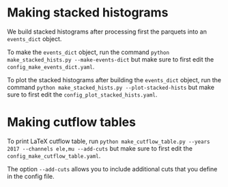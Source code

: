 # Making stacked histograms

We build stacked histograms after processing first the parquets into an `events_dict` object.

To make the `events_dict` object, run the command `python make_stacked_hists.py --make-events-dict` but make sure to first edit the `config_make_events_dict.yaml`.

To plot the stacked histograms after building the `events_dict` object, run the command `python make_stacked_hists.py --plot-stacked-hists` but make sure to first edit the `config_plot_stacked_hists.yaml`.

# Making cutflow tables

To print LaTeX cutflow table, run `python make_cutflow_table.py --years 2017 --channels ele,mu --add-cuts` but make sure to first edit the `config_make_cutflow_table.yaml`.

The option `--add-cuts` allows you to include additional cuts that you define in the config file.
